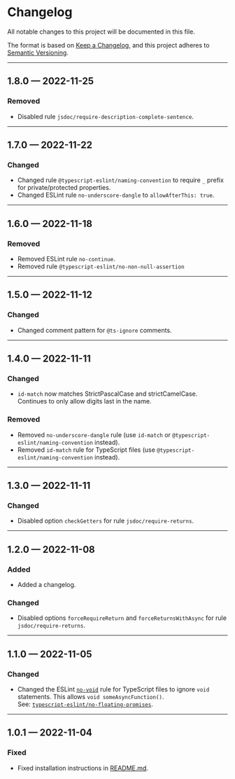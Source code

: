 # Changelog

All notable changes to this project will be documented in this file.

The format is based on [Keep a Changelog](https://keepachangelog.com/en/1.0.0/),
and this project adheres to [Semantic Versioning](https://semver.org/spec/v2.0.0.html).

---

## 1.8.0 — 2022-11-25

### Removed

- Disabled rule `jsdoc/require-description-complete-sentence`.

---

## 1.7.0 — 2022-11-22

### Changed

- Changed rule `@typescript-eslint/naming-convention` to require `_` prefix for private/protected properties.
- Changed ESLint rule `no-underscore-dangle` to `allowAfterThis: true`.

---

## 1.6.0 — 2022-11-18

### Removed

- Removed ESLint rule `no-continue`.
- Removed rule `@typescript-eslint/no-non-null-assertion`

---

## 1.5.0 — 2022-11-12

### Changed

- Changed comment pattern for `@ts-ignore` comments.

---

## 1.4.0 — 2022-11-11

### Changed

- `id-match` now matches StrictPascalCase and strictCamelCase. Continues to only allow digits last in the name.

### Removed

- Removed `no-underscore-dangle` rule (use `id-match` or `@typescript-eslint/naming-convention` instead).
- Removed `id-match` rule for TypeScript files (use `@typescript-eslint/naming-convention` instead).

---

## 1.3.0 — 2022-11-11

### Changed

- Disabled option `checkGetters` for rule `jsdoc/require-returns`.

---

## 1.2.0 — 2022-11-08

### Added

- Added a changelog.

### Changed

- Disabled options `forceRequireReturn` and `forceReturnsWithAsync` for rule `jsdoc/require-returns`.

---

## 1.1.0 — 2022-11-05

### Changed

- Changed the ESLint [`no-void`] rule for TypeScript files to ignore `void`
  statements. This allows `void someAsyncFunction()`.  
  See: [`typescript-eslint/no-floating-promises`].

[`no-void`]: https://eslint.org/docs/rules/no-void
[`typescript-eslint/no-floating-promises`]: https://typescript-eslint.io/rules/no-floating-promises/

---

## 1.0.1 — 2022-11-04

### Fixed

- Fixed installation instructions in [README.md](./README.md).
